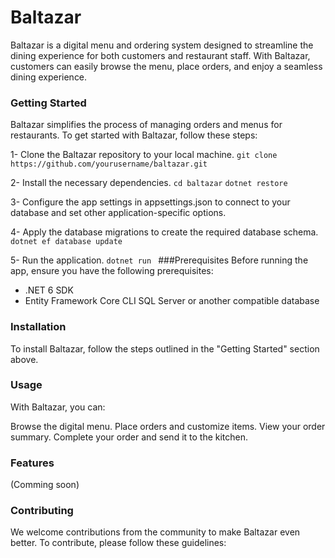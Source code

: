 # Baltazar
Baltazar is a digital menu and ordering system designed to streamline the dining experience for both customers and restaurant staff. With Baltazar, customers can easily browse the menu, place orders, and enjoy a seamless dining experience.

### Getting Started
Baltazar simplifies the process of managing orders and menus for restaurants. To get started with Baltazar, follow these steps:

1- Clone the Baltazar repository to your local machine.
`git clone https://github.com/yourusername/baltazar.git`

2- Install the necessary dependencies.
``cd baltazar``
``dotnet restore``

3- Configure the app settings in appsettings.json to connect to your database and set other application-specific options.

4- Apply the database migrations to create the required database schema.
``dotnet ef database update``

5- Run the application.
`dotnet run
`
###Prerequisites
Before running the app, ensure you have the following prerequisites:

* .NET 6 SDK
* Entity Framework Core CLI
SQL Server or another compatible database

### Installation
To install Baltazar, follow the steps outlined in the "Getting Started" section above.

### Usage
With Baltazar, you can:

Browse the digital menu.
Place orders and customize items.
View your order summary.
Complete your order and send it to the kitchen.

### Features 
(Comming soon)

### Contributing
We welcome contributions from the community to make Baltazar even better. To contribute, please follow these guidelines:
